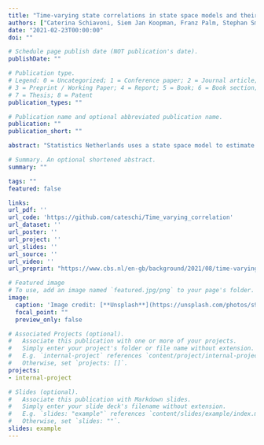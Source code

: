 ```yaml
---
title: "Time-varying state correlations in state space models and their estimation via indirect inference"
authors: ["Caterina Schiavoni, Siem Jan Koopman, Franz Palm, Stephan Smeekes and Jan van den Brakel"]
date: "2021-02-23T00:00:00"
doi: ""

# Schedule page publish date (NOT publication's date).
publishDate: ""

# Publication type.
# Legend: 0 = Uncategorized; 1 = Conference paper; 2 = Journal article;
# 3 = Preprint / Working Paper; 4 = Report; 5 = Book; 6 = Book section;
# 7 = Thesis; 8 = Patent
publication_types: ""

# Publication name and optional abbreviated publication name.
publication: ""
publication_short: ""

abstract: "Statistics Netherlands uses a state space model to estimate the Dutch unemployment by using monthly series about the labour force surveys (LFS). More accurate estimates of this variable can be obtained by including auxiliary information in the model, such as the univariate administrative series of claimant counts. Legislative changes and economic crises may affect the relation between survey-based and auxiliary series. This time-changing relationship is captured by a time-varying correlation parameter in the covariance matrix of the transition equation's error terms. We treat the latter parameter as a state variable, which makes the state space model become nonlinear and therefore its estimation by Kalman filtering and maximum likelihood infeasible. We therefore propose an indirect inference approach to estimate the static parameters of the model, which employs cubic splines for the auxiliary model, and a bootstrap filter method to estimate the time-varying correlation together with the other state variables of the model. We conduct a Monte Carlo simulation study that shows that our proposed methodology is able to correctly estimate both the time-constant parameters and the state vector of the model. Empirically we find that the financial crisis of 2008  triggered a deeper and more prolonged deviation between the survey-based and the claimant counts series, than a legislative change in 2015. Promptly tackling such changes, which our proposed method does, results in more realistic real-time unemployment estimates."

# Summary. An optional shortened abstract.
summary: ""

tags: ""
featured: false

links:
url_pdf: ''
url_code: 'https://github.com/cateschi/Time_varying_correlation'
url_dataset: ''
url_poster: ''
url_project: ''
url_slides: ''
url_source: ''
url_video: ''
url_preprint: "https://www.cbs.nl/en-gb/background/2021/08/time-varying-correlations-in-state-space-models"

# Featured image
# To use, add an image named `featured.jpg/png` to your page's folder. 
image:
  caption: 'Image credit: [**Unsplash**](https://unsplash.com/photos/s9CC2SKySJM)'
  focal_point: ""
  preview_only: false

# Associated Projects (optional).
#   Associate this publication with one or more of your projects.
#   Simply enter your project's folder or file name without extension.
#   E.g. `internal-project` references `content/project/internal-project/index.md`.
#   Otherwise, set `projects: []`.
projects:
- internal-project

# Slides (optional).
#   Associate this publication with Markdown slides.
#   Simply enter your slide deck's filename without extension.
#   E.g. `slides: "example"` references `content/slides/example/index.md`.
#   Otherwise, set `slides: ""`.
slides: example
---
```



